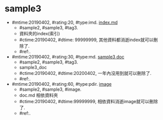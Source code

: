 # sample3 #
* \#mtime:20190402, \#rating:20, \#type:imd. [index.md](index.md)
  * \#sample2, \#sample3, \#tag3.
  * 資料夾的index(索引) 
  * \#ctime:20190402, \#dtime: 99999999, 其他資料都消逝index就可以刪除了.
  * \#ref:.
* \#mtime:20190402, \#rating:30, \#type:md. [sample3 doc](doc.md)
  * \#sample2, \#sample3, \#tag3.
  * sample3_doc
  * \#ctime:20190402, \#dtime:20200402, 一年內沒用到就可以刪除了.
  * \#ref:.
* \#mtime:20190402, \#rating:60, \#type:pdir. [image](image)
  * \#sample2, \#sample3, \#image.
  * doc.md 相依資料夾
  * \#ctime:20190402, \#dtime:99999999, 相依資料消逝image就可以刪除了.
  * \#ref:.
